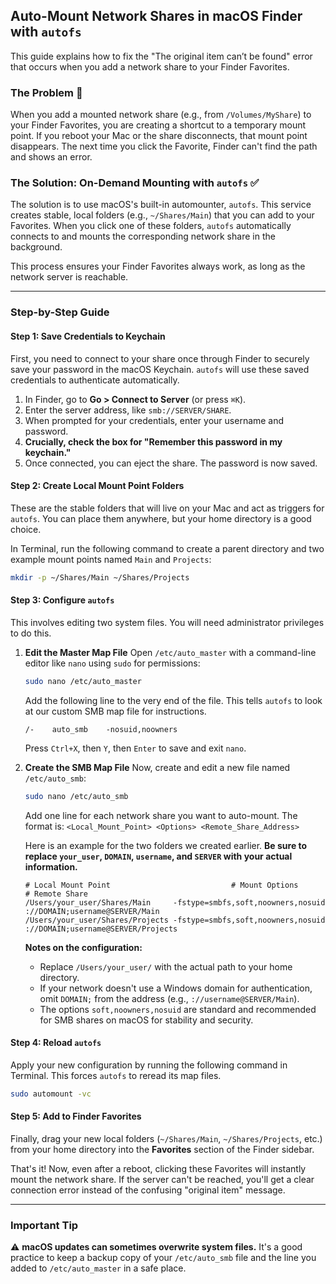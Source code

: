 ## Auto-Mount Network Shares in macOS Finder with `autofs`

This guide explains how to fix the "The original item can’t be found" error that occurs when you add a network share to your Finder Favorites.

### The Problem 🤔

When you add a mounted network share (e.g., from `/Volumes/MyShare`) to your Finder Favorites, you are creating a shortcut to a temporary mount point. If you reboot your Mac or the share disconnects, that mount point disappears. The next time you click the Favorite, Finder can't find the path and shows an error.

### The Solution: On-Demand Mounting with `autofs` ✅

The solution is to use macOS's built-in automounter, `autofs`. This service creates stable, local folders (e.g., `~/Shares/Main`) that you can add to your Favorites. When you click one of these folders, `autofs` automatically connects to and mounts the corresponding network share in the background.

This process ensures your Finder Favorites always work, as long as the network server is reachable.

-----

### Step-by-Step Guide

#### Step 1: Save Credentials to Keychain

First, you need to connect to your share once through Finder to securely save your password in the macOS Keychain. `autofs` will use these saved credentials to authenticate automatically.

1.  In Finder, go to **Go \> Connect to Server** (or press `⌘K`).
2.  Enter the server address, like `smb://SERVER/SHARE`.
3.  When prompted for your credentials, enter your username and password.
4.  **Crucially, check the box for "Remember this password in my keychain."**
5.  Once connected, you can eject the share. The password is now saved.

#### Step 2: Create Local Mount Point Folders

These are the stable folders that will live on your Mac and act as triggers for `autofs`. You can place them anywhere, but your home directory is a good choice.

In Terminal, run the following command to create a parent directory and two example mount points named `Main` and `Projects`:

```bash
mkdir -p ~/Shares/Main ~/Shares/Projects
```

#### Step 3: Configure `autofs`

This involves editing two system files. You will need administrator privileges to do this.

1.  **Edit the Master Map File**
    Open `/etc/auto_master` with a command-line editor like `nano` using `sudo` for permissions:

    ```bash
    sudo nano /etc/auto_master
    ```

    Add the following line to the very end of the file. This tells `autofs` to look at our custom SMB map file for instructions.

    ```
    /-    auto_smb    -nosuid,noowners
    ```

    Press `Ctrl+X`, then `Y`, then `Enter` to save and exit `nano`.

2.  **Create the SMB Map File**
    Now, create and edit a new file named `/etc/auto_smb`:

    ```bash
    sudo nano /etc/auto_smb
    ```

    Add one line for each network share you want to auto-mount. The format is:
    `<Local_Mount_Point> <Options> <Remote_Share_Address>`

    Here is an example for the two folders we created earlier. **Be sure to replace `your_user`, `DOMAIN`, `username`, and `SERVER` with your actual information.**

    ```
    # Local Mount Point                           # Mount Options                                 # Remote Share
    /Users/your_user/Shares/Main     -fstype=smbfs,soft,noowners,nosuid   ://DOMAIN;username@SERVER/Main
    /Users/your_user/Shares/Projects -fstype=smbfs,soft,noowners,nosuid   ://DOMAIN;username@SERVER/Projects
    ```

    **Notes on the configuration:**

      * Replace `/Users/your_user/` with the actual path to your home directory.
      * If your network doesn't use a Windows domain for authentication, omit `DOMAIN;` from the address (e.g., `://username@SERVER/Main`).
      * The options `soft,noowners,nosuid` are standard and recommended for SMB shares on macOS for stability and security.

#### Step 4: Reload `autofs`

Apply your new configuration by running the following command in Terminal. This forces `autofs` to reread its map files.

```bash
sudo automount -vc
```

#### Step 5: Add to Finder Favorites

Finally, drag your new local folders (`~/Shares/Main`, `~/Shares/Projects`, etc.) from your home directory into the **Favorites** section of the Finder sidebar.

That's it\! Now, even after a reboot, clicking these Favorites will instantly mount the network share. If the server can't be reached, you'll get a clear connection error instead of the confusing "original item" message.

-----

### Important Tip

⚠️ **macOS updates can sometimes overwrite system files.** It's a good practice to keep a backup copy of your `/etc/auto_smb` file and the line you added to `/etc/auto_master` in a safe place.